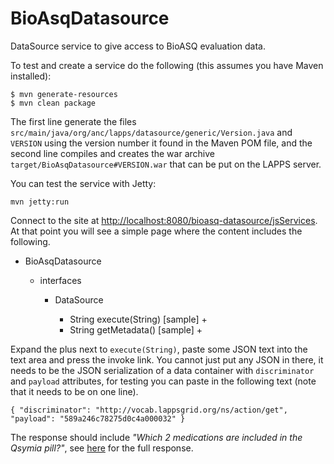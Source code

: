 # BioAsqDatasource

DataSource service to give access to BioASQ evaluation data.

To test and create a service do the following (this assumes you have Maven installed):

```
$ mvn generate-resources
$ mvn clean package
```

The first line generate the files `src/main/java/org/anc/lapps/datasource/generic/Version.java` and `VERSION` using the version number it found in the Maven POM file, and the second line compiles and creates the war archive `target/BioAsqDatasource#VERSION.war` that can be put on the LAPPS server.

You can test the service with Jetty:

```
mvn jetty:run
```

Connect to the site at [http://localhost:8080/bioasq-datasource/jsServices](http://localhost:8080/bioasq-datasource/jsServices). At that point you will see a simple page where the content includes the following.

<ul>
    <li>BioAsqDatasource</li>
    <ul>
        <li>interfaces</li>
        <ul>
            <li>DataSource</li>
            <ul>
                <li>String execute(String) [sample] +</li>
                <li>String getMetadata() [sample] +</li>
            </ul>
        </ul>
        </ul>
</ul>

Expand the plus next to `execute(String)`, paste some JSON text into the text area and press the invoke link. You cannot just put any JSON in there, it needs to be the JSON serialization of a data container with `discriminator` and `payload` attributes, for testing you can paste in the following text (note that it needs to be on one line).

```
{ "discriminator": "http://vocab.lappsgrid.org/ns/action/get", "payload": "589a246c78275d0c4a000032" }
```

The response should include *"Which 2 medications are included in the Qsymia pill?"*,
see [here](/src/site/payload.html) for the full response.
